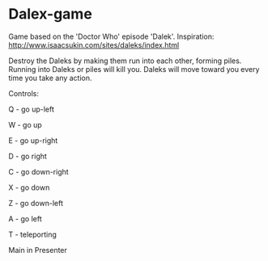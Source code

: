 # Dalex-game

Game based on the 'Doctor Who' episode 'Dalek'. Inspiration: http://www.isaacsukin.com/sites/daleks/index.html

Destroy the Daleks by making them run into each other, forming piles.
Running into Daleks or piles will kill you.
Daleks will move toward you every time you take any action.

Controls:

Q - go up-left

W - go up

E - go up-right

D - go right

C - go down-right

X - go down

Z - go down-left

A - go left

T - teleporting

Main in Presenter
